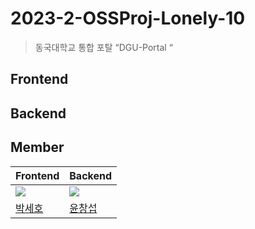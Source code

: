 # 2023-2-OSSProj-Lonely-10

> 동국대학교 통합 포탈 “DGU-Portal “
> 

## Frontend

## Backend

## Member

| Frontend | Backend |
| --- | --- |
| ![](https://avatars.githubusercontent.com/u/34148750?v=4&size=100) | ![](https://avatars.githubusercontent.com/u/100412714?v=4&size=100) |
| [박세호](https://github.com/sayyyho) | [윤창섭](https://github.com/kurtyoon) |
